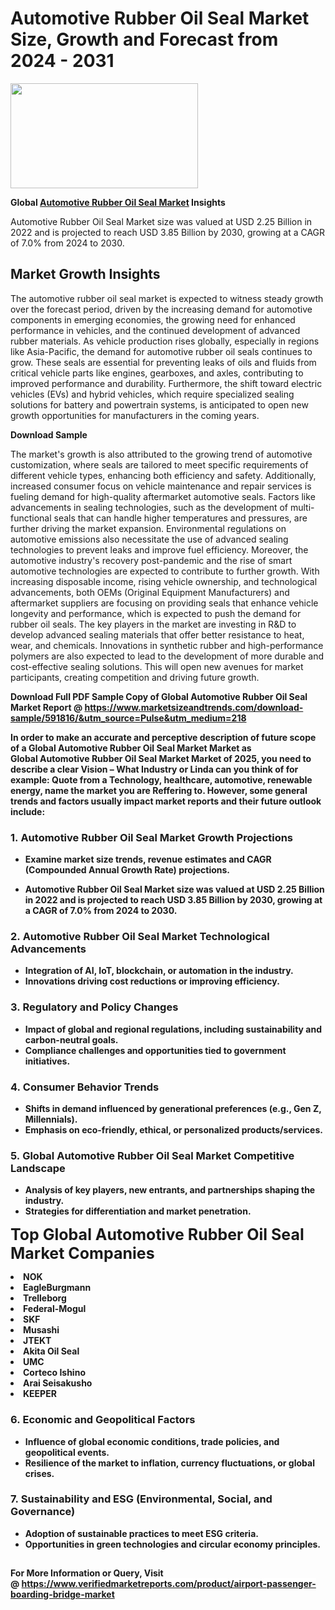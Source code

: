 <H1>Automotive Rubber Oil Seal Market Size, Growth and Forecast from 2024 - 2031</H1><img class="aligncenter size-medium wp-image-584254" src="https://thirdeyenews.in/wp-content/uploads/2024/09/Global-Market-Research-300x168.jpeg" alt="" width="300" height="168" /><p><strong>Global&nbsp;<a href="https://www.marketsizeandtrends.com/download-sample/591816/&amp;utm_source=Pulse&amp;utm_medium=218">Automotive Rubber Oil Seal Market</a> Insights</strong></p><p>Automotive Rubber Oil Seal Market size was valued at USD 2.25 Billion in 2022 and is projected to reach USD 3.85 Billion by 2030, growing at a CAGR of 7.0% from 2024 to 2030.</p><p><h2>Market Growth Insights</h2> <p>The automotive rubber oil seal market is expected to witness steady growth over the forecast period, driven by the increasing demand for automotive components in emerging economies, the growing need for enhanced performance in vehicles, and the continued development of advanced rubber materials. As vehicle production rises globally, especially in regions like Asia-Pacific, the demand for automotive rubber oil seals continues to grow. These seals are essential for preventing leaks of oils and fluids from critical vehicle parts like engines, gearboxes, and axles, contributing to improved performance and durability. Furthermore, the shift toward electric vehicles (EVs) and hybrid vehicles, which require specialized sealing solutions for battery and powertrain systems, is anticipated to open new growth opportunities for manufacturers in the coming years.</p> <p><strong>Download Sample</strong></p> <p>The market's growth is also attributed to the growing trend of automotive customization, where seals are tailored to meet specific requirements of different vehicle types, enhancing both efficiency and safety. Additionally, increased consumer focus on vehicle maintenance and repair services is fueling demand for high-quality aftermarket automotive seals. Factors like advancements in sealing technologies, such as the development of multi-functional seals that can handle higher temperatures and pressures, are further driving the market expansion. Environmental regulations on automotive emissions also necessitate the use of advanced sealing technologies to prevent leaks and improve fuel efficiency. Moreover, the automotive industry's recovery post-pandemic and the rise of smart automotive technologies are expected to contribute to further growth. With increasing disposable income, rising vehicle ownership, and technological advancements, both OEMs (Original Equipment Manufacturers) and aftermarket suppliers are focusing on providing seals that enhance vehicle longevity and performance, which is expected to push the demand for rubber oil seals. The key players in the market are investing in R&D to develop advanced sealing materials that offer better resistance to heat, wear, and chemicals. Innovations in synthetic rubber and high-performance polymers are also expected to lead to the development of more durable and cost-effective sealing solutions. This will open new avenues for market participants, creating competition and driving future growth. <p><strong></p><p><span class=""><strong>Download Full PDF Sample Copy of Global Automotive Rubber Oil Seal Market Report</strong> @ <a href="https://www.marketsizeandtrends.com/download-sample/591816/&amp;utm_source=Pulse&amp;utm_medium=218" target="_blank">https://www.marketsizeandtrends.com/download-sample/591816/&amp;utm_source=Pulse&amp;utm_medium=218</a></span></p><p>In order to make an accurate and perceptive description of future scope of a Global&nbsp;Automotive Rubber Oil Seal Market Market as Global&nbsp;Automotive Rubber Oil Seal Market Market of 2025, you need to describe a clear Vision &ndash; What Industry or Linda can you think of for example: Quote from a Technology, healthcare, automotive, renewable energy, name the market you are Reffering to. However, some general trends and factors usually impact market reports and their future outlook include:</p><h3>1.&nbsp;<strong>Automotive Rubber Oil Seal Market Growth Projections</strong></h3><ul><li>Examine market size trends, revenue estimates and CAGR (Compounded Annual Growth Rate) projections.</li><li><p>Automotive Rubber Oil Seal Market size was valued at USD 2.25 Billion in 2022 and is projected to reach USD 3.85 Billion by 2030, growing at a CAGR of 7.0% from 2024 to 2030.</p></li></ul><h3>2.&nbsp;<strong>Automotive Rubber Oil Seal Market Technological Advancements</strong></h3><ul><li>Integration of AI, IoT, blockchain, or automation in the industry.</li><li>Innovations driving cost reductions or improving efficiency.</li></ul><h3>3.&nbsp;<strong>Regulatory and Policy Changes</strong></h3><ul><li>Impact of global and regional regulations, including sustainability and carbon-neutral goals.</li><li>Compliance challenges and opportunities tied to government initiatives.</li></ul><h3>4.&nbsp;<strong>Consumer Behavior Trends</strong></h3><ul><li>Shifts in demand influenced by generational preferences (e.g., Gen Z, Millennials).</li><li>Emphasis on eco-friendly, ethical, or personalized products/services.</li></ul><h3>5.&nbsp;<strong>Global Automotive Rubber Oil Seal Market Competitive Landscape</strong></h3><ul><li>Analysis of key players, new entrants, and partnerships shaping the industry.</li><li>Strategies for differentiation and market penetration.</li></ul><p data-pm-slice="1 1 []"><span style="color: inherit; font-family: inherit; font-size: 25px;">Top Global Automotive Rubber Oil Seal Market Companies</span></p><div class="" data-test-id=""><p><li>NOK</li><li> EagleBurgmann</li><li> Trelleborg</li><li> Federal-Mogul</li><li> SKF</li><li> Musashi</li><li> JTEKT</li><li> Akita Oil Seal</li><li> UMC</li><li> Corteco Ishino</li><li> Arai Seisakusho</li><li> KEEPER</li></p></div><h3>6.&nbsp;<strong>Economic and Geopolitical Factors</strong></h3><ul><li>Influence of global economic conditions, trade policies, and geopolitical events.</li><li>Resilience of the market to inflation, currency fluctuations, or global crises.</li></ul><h3>7.&nbsp;<strong>Sustainability and ESG (Environmental, Social, and Governance)</strong></h3><ul><li>Adoption of sustainable practices to meet ESG criteria.</li><li>Opportunities in green technologies and circular economy principles.</li></ul><h2><strong style="font-size: 14px;">For More Information or Query, Visit @&nbsp;</strong><a style="background-color: #ffffff; font-size: 14px;" href="https://www.marketsizeandtrends.com/report/automotive-rubber-oil-seal-market/" target="_blank">https://www.verifiedmarketreports.com/product/airport-passenger-boarding-bridge-market</a></h2>

